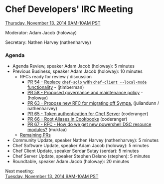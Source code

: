 # Chef Developers' IRC Meeting

[Thursday, November 13, 2014 9AM-10AM PST](http://www.timeanddate.com/worldclock/fixedtime.html?msg=%23chef-hacking+developers%27+meeting&iso=20141113T12&p1=419&ah=1)

Moderator:  Adam Jacob (holoway)

Secretary:  Nathen Harvey (nathenharvey)

### Agenda
* Agenda Review, speaker Adam Jacob (holoway): 5 minutes
* Previous Business, speaker Adam Jacob (holoway): 10 minutes
  * RFCs ready for review / discussion
    * [PR 54 - Replace `chef-solo` with `chef-client --local-mode` functionality](https://github.com/opscode/chef-rfc/pull/54) - (jtimberman)
    * [PR 58 - Proposed governance and maintenance policy](https://github.com/opscode/chef-rfc/pull/58) - (holoway)
    * [PR 63 - Propose new RFC for migrating off Sympa.](https://github.com/opscode/chef-rfc/pull/63) (juliandunn / nathenharvey)
    * [PR 65 - Token authentication for Chef Server](https://github.com/opscode/chef-rfc/pull/65) (coderanger)
    * [PR 66 - Root Aliases in Cookbooks](https://github.com/opscode/chef-rfc/pull/66) (coderanger)
    * [PR 67 - RFC - How do we get new powershell DSC resource modules?](https://github.com/opscode/chef-rfc/pull/57) (muktaa)
  * [Remaining PRs](https://github.com/opscode/chef-rfc/pulls)
* Community Update, speaker Nathen Harvey (nathenharvey): 5 minutes
* Chef Software Update, speaker Adam Jacob (holoway): 5 minutes
* Chef Client Update, speaker Serdar Sutay (serdar): 5 minutes
* Chef Server Update, speaker Stephen Delano (stephen): 5 minutes
* Roundtable, speaker Adam Jacob (holoway): 20 minutes

Next meeting:  
[Tuesday, November 13, 2014 9AM-10AM PST](http://www.timeanddate.com/worldclock/fixedtime.html?msg=%23chef-hacking+developers%27+meeting&iso=20141125T12&p1=419&ah=1)
